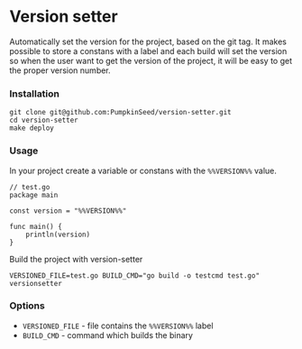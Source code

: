 # Version setter

Automatically set the version for the project, based on the git tag. It makes possible to store a constans with a label and each build will set the version so when the user want to get the version of the project, it will be easy to get the proper version number.

### Installation

```
git clone git@github.com:PumpkinSeed/version-setter.git
cd version-setter
make deploy
```

### Usage

In your project create a variable or constans with the `%%VERSION%%` value.

```
// test.go
package main

const version = "%%VERSION%%"

func main() {
    println(version)
}
```

Build the project with version-setter

```
VERSIONED_FILE=test.go BUILD_CMD="go build -o testcmd test.go" versionsetter
```

### Options

- `VERSIONED_FILE` - file contains the `%%VERSION%%` label
- `BUILD_CMD` - command which builds the binary